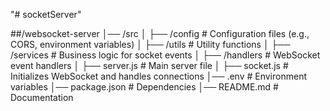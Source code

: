 "# socketServer"

##/websocket-server
│── /src
│   ├── /config         # Configuration files (e.g., CORS, environment variables)
│   ├── /utils          # Utility functions
│   ├── /services       # Business logic for socket events
│   ├── /handlers       # WebSocket event handlers
│   ├── server.js       # Main server file
│   ├── socket.js       # Initializes WebSocket and handles connections
│── .env                # Environment variables
│── package.json        # Dependencies
│── README.md           # Documentation 
